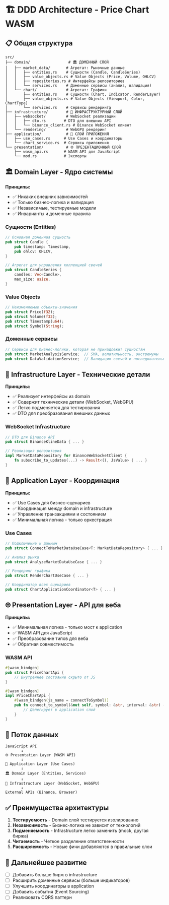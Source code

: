 # 🏗️ DDD Architecture - Price Chart WASM

## 📋 Общая структура

```
src/
├── domain/                 # 🏛️ ДОМЕННЫЙ СЛОЙ
│   ├── market_data/       # Агрегат: Рыночные данные
│   │   ├── entities.rs    # Сущности (Candle, CandleSeries)
│   │   ├── value_objects.rs # Value Objects (Price, Volume, OHLCV)
│   │   ├── repositories.rs # Интерфейсы репозиториев
│   │   └── services.rs    # Доменные сервисы (анализ, валидация)
│   └── chart/             # Агрегат: Графики
│       ├── entities.rs    # Сущности (Chart, Indicator, RenderLayer)
│       ├── value_objects.rs # Value Objects (Viewport, Color, ChartType)
│       └── services.rs    # Сервисы рендеринга
├── infrastructure/        # 🔧 ИНФРАСТРУКТУРНЫЙ СЛОЙ
│   ├── websocket/         # WebSocket реализации
│   │   ├── dto.rs        # DTO для внешних API
│   │   └── binance_client.rs # Binance WebSocket клиент
│   └── rendering/         # WebGPU рендеринг
├── application/           # 🎯 СЛОЙ ПРИЛОЖЕНИЯ
│   ├── use_cases.rs      # Use Cases и координаторы
│   └── chart_service.rs  # Сервисы приложения
└── presentation/          # 🌐 ПРЕЗЕНТАЦИОННЫЙ СЛОЙ
    ├── wasm_api.rs       # WASM API для JavaScript
    └── mod.rs            # Экспорты
```

## 🏛️ Domain Layer - Ядро системы

**Принципы:**
- ✅ Никаких внешних зависимостей
- ✅ Только бизнес-логика и валидация  
- ✅ Независимые, тестируемые модели
- ✅ Инварианты и доменные правила

### Сущности (Entities)
```rust
// Основная доменная сущность
pub struct Candle {
    pub timestamp: Timestamp,
    pub ohlcv: OHLCV,
}

// Агрегат для управления коллекцией свечей
pub struct CandleSeries {
    candles: Vec<Candle>,
    max_size: usize,
}
```

### Value Objects
```rust
// Неизменяемые объекты-значения
pub struct Price(f32);
pub struct Volume(f32);
pub struct Timestamp(u64);
pub struct Symbol(String);
```

### Доменные сервисы
```rust
// Сервисы для бизнес-логики, которая не принадлежит сущностям
pub struct MarketAnalysisService;  // SMA, волатильность, экстремумы
pub struct DataValidationService;  // Валидация свечей и последовательностей
```

## 🔧 Infrastructure Layer - Технические детали

**Принципы:**
- ✅ Реализует интерфейсы из domain
- ✅ Содержит технические детали (WebSocket, WebGPU)
- ✅ Легко подменяется для тестирования
- ✅ DTO для преобразования внешних данных

### WebSocket Infrastructure
```rust
// DTO для Binance API
pub struct BinanceKlineData { ... }

// Реализация репозитория
impl MarketDataRepository for BinanceWebSocketClient {
    fn subscribe_to_updates(...) -> Result<(), JsValue> { ... }
}
```

## 🎯 Application Layer - Координация

**Принципы:**
- ✅ Use Cases для бизнес-сценариев
- ✅ Координация между domain и infrastructure
- ✅ Управление транзакциями и состоянием
- ✅ Минимальная логика - только оркестрация

### Use Cases
```rust
// Подключение к данным
pub struct ConnectToMarketDataUseCase<T: MarketDataRepository> { ... }

// Анализ рынка  
pub struct AnalyzeMarketDataUseCase { ... }

// Рендеринг графика
pub struct RenderChartUseCase { ... }

// Координатор всех сценариев
pub struct ChartApplicationCoordinator<T> { ... }
```

## 🌐 Presentation Layer - API для веба

**Принципы:**
- ✅ Минимальная логика - только мост к application
- ✅ WASM API для JavaScript
- ✅ Преобразование типов для веба
- ✅ Обратная совместимость

### WASM API
```rust
#[wasm_bindgen]
pub struct PriceChartApi {
    // Внутреннее состояние скрыто от JS
}

#[wasm_bindgen]
impl PriceChartApi {
    #[wasm_bindgen(js_name = connectToSymbol)]
    pub fn connect_to_symbol(&mut self, symbol: &str, interval: &str) -> Result<(), JsValue> {
        // Делегирует в application слой
    }
}
```

## 🔄 Поток данных

```
JavaScript API
       ↓
🌐 Presentation Layer (WASM API)
       ↓
🎯 Application Layer (Use Cases)
       ↓
🏛️ Domain Layer (Entities, Services)
       ↓
🔧 Infrastructure Layer (WebSocket, WebGPU)
       ↓
External APIs (Binance, Browser)
```

## ✅ Преимущества архитектуры

1. **Тестируемость** - Domain слой тестируется изолированно
2. **Независимость** - Бизнес-логика не зависит от технологий
3. **Подменяемость** - Infrastructure легко заменить (mock, другая биржа)
4. **Читаемость** - Четкое разделение ответственности
5. **Расширяемость** - Новые фичи добавляются в правильные слои

## 🚀 Дальнейшее развитие

- [ ] Добавить больше бирж в infrastructure
- [ ] Расширить доменные сервисы (больше индикаторов)
- [ ] Улучшить координаторы в application
- [ ] Добавить события (Event Sourcing)
- [ ] Реализовать CQRS паттерн 